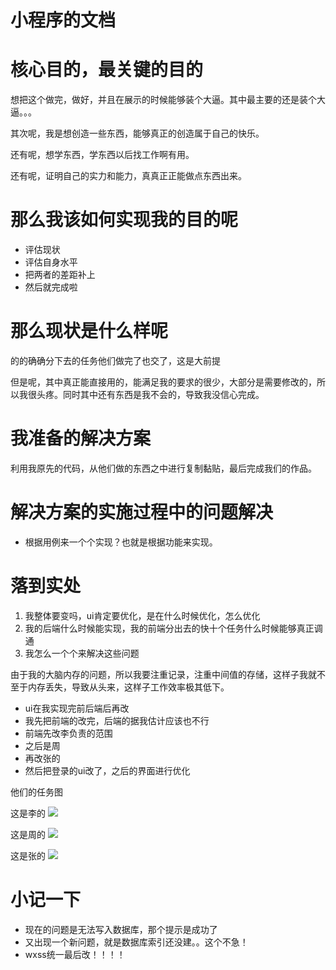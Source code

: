 # 小程序的文档


# 核心目的，最关键的目的
想把这个做完，做好，并且在展示的时候能够装个大逼。其中最主要的还是装个大逼。。。

其次呢，我是想创造一些东西，能够真正的创造属于自己的快乐。

还有呢，想学东西，学东西以后找工作啊有用。

还有呢，证明自己的实力和能力，真真正正能做点东西出来。

# 那么我该如何实现我的目的呢
- 评估现状
- 评估自身水平
- 把两者的差距补上
- 然后就完成啦

# 那么现状是什么样呢
的的确确分下去的任务他们做完了也交了，这是大前提

但是呢，其中真正能直接用的，能满足我的要求的很少，大部分是需要修改的，所以我很头疼。同时其中还有东西是我不会的，导致我没信心完成。

# 我准备的解决方案
利用我原先的代码，从他们做的东西之中进行复制黏贴，最后完成我们的作品。

# 解决方案的实施过程中的问题解决
- 根据用例来一个个实现？也就是根据功能来实现。
  

# 落到实处
1. 我整体要变吗，ui肯定要优化，是在什么时候优化，怎么优化
2. 我的后端什么时候能实现，我的前端分出去的快十个任务什么时候能够真正调通
3. 我怎么一个个来解决这些问题

由于我的大脑内存的问题，所以我要注重记录，注重中间值的存储，这样子我就不至于内存丢失，导致从头来，这样子工作效率极其低下。

- ui在我实现完前后端后再改
- 我先把前端的改完，后端的据我估计应该也不行
- 前端先改李负责的范围
- 之后是周
- 再改张的
- 然后把登录的ui改了，之后的界面进行优化

他们的任务图


这是李的
![](li.jpg)


这是周的
![](zhou.jpg)


这是张的
![](zhang.jpg)




# 小记一下
- 现在的问题是无法写入数据库，那个提示是成功了
- 又出现一个新问题，就是数据库索引还没建。。这个不急！
- wxss统一最后改！！！！
